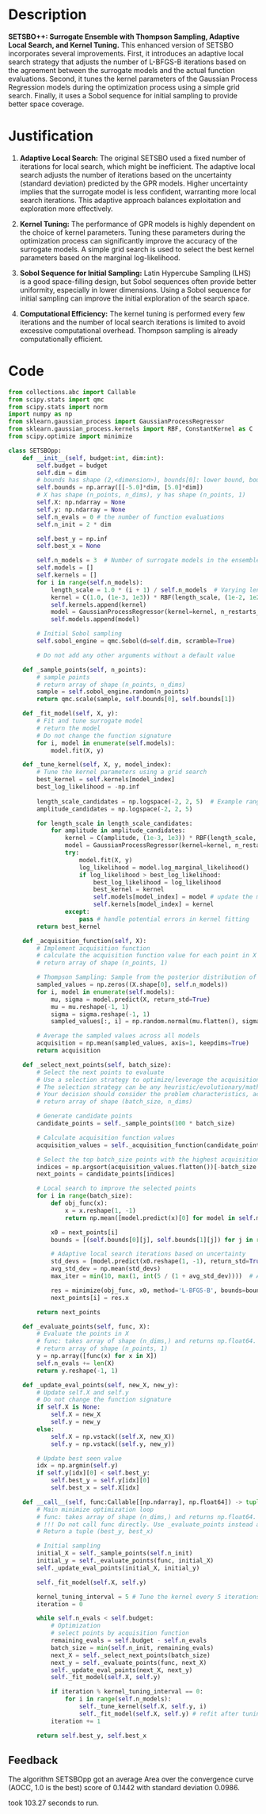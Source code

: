 # Description
**SETSBO++: Surrogate Ensemble with Thompson Sampling, Adaptive Local Search, and Kernel Tuning.** This enhanced version of SETSBO incorporates several improvements. First, it introduces an adaptive local search strategy that adjusts the number of L-BFGS-B iterations based on the agreement between the surrogate models and the actual function evaluations. Second, it tunes the kernel parameters of the Gaussian Process Regression models during the optimization process using a simple grid search. Finally, it uses a Sobol sequence for initial sampling to provide better space coverage.

# Justification
1.  **Adaptive Local Search:** The original SETSBO used a fixed number of iterations for local search, which might be inefficient. The adaptive local search adjusts the number of iterations based on the uncertainty (standard deviation) predicted by the GPR models. Higher uncertainty implies that the surrogate model is less confident, warranting more local search iterations. This adaptive approach balances exploitation and exploration more effectively.

2.  **Kernel Tuning:** The performance of GPR models is highly dependent on the choice of kernel parameters. Tuning these parameters during the optimization process can significantly improve the accuracy of the surrogate models. A simple grid search is used to select the best kernel parameters based on the marginal log-likelihood.

3.  **Sobol Sequence for Initial Sampling:** Latin Hypercube Sampling (LHS) is a good space-filling design, but Sobol sequences often provide better uniformity, especially in lower dimensions. Using a Sobol sequence for initial sampling can improve the initial exploration of the search space.

4. **Computational Efficiency:** The kernel tuning is performed every few iterations and the number of local search iterations is limited to avoid excessive computational overhead. Thompson sampling is already computationally efficient.

# Code
```python
from collections.abc import Callable
from scipy.stats import qmc
from scipy.stats import norm
import numpy as np
from sklearn.gaussian_process import GaussianProcessRegressor
from sklearn.gaussian_process.kernels import RBF, ConstantKernel as C
from scipy.optimize import minimize

class SETSBOpp:
    def __init__(self, budget:int, dim:int):
        self.budget = budget
        self.dim = dim
        # bounds has shape (2,<dimension>), bounds[0]: lower bound, bounds[1]: upper bound
        self.bounds = np.array([[-5.0]*dim, [5.0]*dim])
        # X has shape (n_points, n_dims), y has shape (n_points, 1)
        self.X: np.ndarray = None
        self.y: np.ndarray = None
        self.n_evals = 0 # the number of function evaluations
        self.n_init = 2 * dim

        self.best_y = np.inf
        self.best_x = None

        self.n_models = 3  # Number of surrogate models in the ensemble
        self.models = []
        self.kernels = []
        for i in range(self.n_models):
            length_scale = 1.0 * (i + 1) / self.n_models  # Varying length scales
            kernel = C(1.0, (1e-3, 1e3)) * RBF(length_scale, (1e-2, 1e2))
            self.kernels.append(kernel)
            model = GaussianProcessRegressor(kernel=kernel, n_restarts_optimizer=5, alpha=1e-5)
            self.models.append(model)

        # Initial Sobol sampling
        self.sobol_engine = qmc.Sobol(d=self.dim, scramble=True)

        # Do not add any other arguments without a default value

    def _sample_points(self, n_points):
        # sample points
        # return array of shape (n_points, n_dims)
        sample = self.sobol_engine.random(n_points)
        return qmc.scale(sample, self.bounds[0], self.bounds[1])

    def _fit_model(self, X, y):
        # Fit and tune surrogate model
        # return the model
        # Do not change the function signature
        for i, model in enumerate(self.models):
            model.fit(X, y)

    def _tune_kernel(self, X, y, model_index):
        # Tune the kernel parameters using a grid search
        best_kernel = self.kernels[model_index]
        best_log_likelihood = -np.inf
        
        length_scale_candidates = np.logspace(-2, 2, 5)  # Example range, adjust as needed
        amplitude_candidates = np.logspace(-2, 2, 5)

        for length_scale in length_scale_candidates:
            for amplitude in amplitude_candidates:
                kernel = C(amplitude, (1e-3, 1e3)) * RBF(length_scale, (1e-2, 1e2))
                model = GaussianProcessRegressor(kernel=kernel, n_restarts_optimizer=0, alpha=1e-5)
                try:
                    model.fit(X, y)
                    log_likelihood = model.log_marginal_likelihood()
                    if log_likelihood > best_log_likelihood:
                        best_log_likelihood = log_likelihood
                        best_kernel = kernel
                        self.models[model_index] = model # update the model
                        self.kernels[model_index] = kernel
                except:
                    pass # handle potential errors in kernel fitting
        return best_kernel

    def _acquisition_function(self, X):
        # Implement acquisition function
        # calculate the acquisition function value for each point in X
        # return array of shape (n_points, 1)

        # Thompson Sampling: Sample from the posterior distribution of each model
        sampled_values = np.zeros((X.shape[0], self.n_models))
        for i, model in enumerate(self.models):
            mu, sigma = model.predict(X, return_std=True)
            mu = mu.reshape(-1, 1)
            sigma = sigma.reshape(-1, 1)
            sampled_values[:, i] = np.random.normal(mu.flatten(), sigma.flatten())

        # Average the sampled values across all models
        acquisition = np.mean(sampled_values, axis=1, keepdims=True)
        return acquisition

    def _select_next_points(self, batch_size):
        # Select the next points to evaluate
        # Use a selection strategy to optimize/leverage the acquisition function
        # The selection strategy can be any heuristic/evolutionary/mathematical/hybrid methods.
        # Your decision should consider the problem characteristics, acquisition function, and the computational efficiency.
        # return array of shape (batch_size, n_dims)

        # Generate candidate points
        candidate_points = self._sample_points(100 * batch_size)

        # Calculate acquisition function values
        acquisition_values = self._acquisition_function(candidate_points)

        # Select the top batch_size points with the highest acquisition values
        indices = np.argsort(acquisition_values.flatten())[-batch_size:]
        next_points = candidate_points[indices]

        # Local search to improve the selected points
        for i in range(batch_size):
            def obj_func(x):
                x = x.reshape(1, -1)
                return np.mean([model.predict(x)[0] for model in self.models])  # Minimize the average predicted value

            x0 = next_points[i]
            bounds = [(self.bounds[0][j], self.bounds[1][j]) for j in range(self.dim)]

            # Adaptive local search iterations based on uncertainty
            std_devs = [model.predict(x0.reshape(1, -1), return_std=True)[1] for model in self.models]
            avg_std_dev = np.mean(std_devs)
            max_iter = min(10, max(1, int(5 / (1 + avg_std_dev))))  # Adjust iterations based on uncertainty

            res = minimize(obj_func, x0, method='L-BFGS-B', bounds=bounds, options={'maxiter': max_iter})  # Limited iterations
            next_points[i] = res.x

        return next_points

    def _evaluate_points(self, func, X):
        # Evaluate the points in X
        # func: takes array of shape (n_dims,) and returns np.float64.
        # return array of shape (n_points, 1)
        y = np.array([func(x) for x in X])
        self.n_evals += len(X)
        return y.reshape(-1, 1)

    def _update_eval_points(self, new_X, new_y):
        # Update self.X and self.y
        # Do not change the function signature
        if self.X is None:
            self.X = new_X
            self.y = new_y
        else:
            self.X = np.vstack((self.X, new_X))
            self.y = np.vstack((self.y, new_y))

        # Update best seen value
        idx = np.argmin(self.y)
        if self.y[idx][0] < self.best_y:
            self.best_y = self.y[idx][0]
            self.best_x = self.X[idx]

    def __call__(self, func:Callable[[np.ndarray], np.float64]) -> tuple[np.float64, np.array]:
        # Main minimize optimization loop
        # func: takes array of shape (n_dims,) and returns np.float64.
        # !!! Do not call func directly. Use _evaluate_points instead and be aware of the budget when calling it. !!!
        # Return a tuple (best_y, best_x)

        # Initial sampling
        initial_X = self._sample_points(self.n_init)
        initial_y = self._evaluate_points(func, initial_X)
        self._update_eval_points(initial_X, initial_y)

        self._fit_model(self.X, self.y)

        kernel_tuning_interval = 5 # Tune the kernel every 5 iterations
        iteration = 0

        while self.n_evals < self.budget:
            # Optimization
            # select points by acquisition function
            remaining_evals = self.budget - self.n_evals
            batch_size = min(self.n_init, remaining_evals)
            next_X = self._select_next_points(batch_size)
            next_y = self._evaluate_points(func, next_X)
            self._update_eval_points(next_X, next_y)
            self._fit_model(self.X, self.y)

            if iteration % kernel_tuning_interval == 0:
                for i in range(self.n_models):
                    self._tune_kernel(self.X, self.y, i)
                    self._fit_model(self.X, self.y) # refit after tuning
            iteration += 1

        return self.best_y, self.best_x
```
## Feedback
 The algorithm SETSBOpp got an average Area over the convergence curve (AOCC, 1.0 is the best) score of 0.1442 with standard deviation 0.0986.

took 103.27 seconds to run.